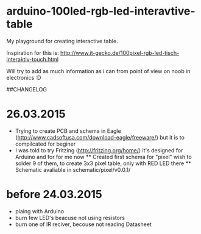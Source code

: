 # arduino-100led-rgb-led-interavtive-table
My playground for creating interactive table.


Inspiration for this is: http://www.it-gecko.de/100pixel-rgb-led-tisch-interaktiv-touch.html

Will try to add as much information as i can from point of view on noob in electronics :D







##CHANGELOG


# 26.03.2015

 * Trying to create PCB and schema in Eagle (http://www.cadsoftusa.com/download-eagle/freeware/) but it is to compilcated for beginer
 * I was told to try Fritzing (http://fritzing.org/home/) it's designed for Arduino and for for me now
 ** Created first schema for "pixel" wish to solder 9 of them, to create 3x3 pixel table, only with RED LED there
 ** Schematic avaliable in schematic/pixel/v0.0.1/



# before 24.03.2015

 * plaing with Arduino
 * burn few LED's beacuse not using resistors
 * burn one of IR reciver, becouse not reading Datasheet
